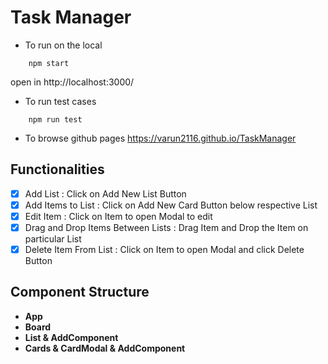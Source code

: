 # Task Manager

* To run on the local
```
    npm start
```
open in http://localhost:3000/

* To run test cases
```
    npm run test
```

* To browse github pages https://varun2116.github.io/TaskManager

## Functionalities

- [x] Add List : Click on Add New List Button
- [x] Add Items to List : Click on Add New Card Button below respective List
- [x] Edit Item : Click on Item to open Modal to edit
- [x] Drag and Drop Items Between Lists : Drag Item and Drop the Item on particular List
- [x] Delete Item From List : Click on Item to open Modal and click Delete Button

## Component Structure

* **App**
* **Board**
* **List & AddComponent**
* **Cards & CardModal & AddComponent**
